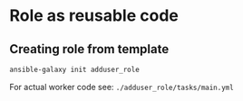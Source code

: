 # Role as reusable code

## Creating role from template

```bash
ansible-galaxy init adduser_role
```

For actual worker code see: ```./adduser_role/tasks/main.yml```
